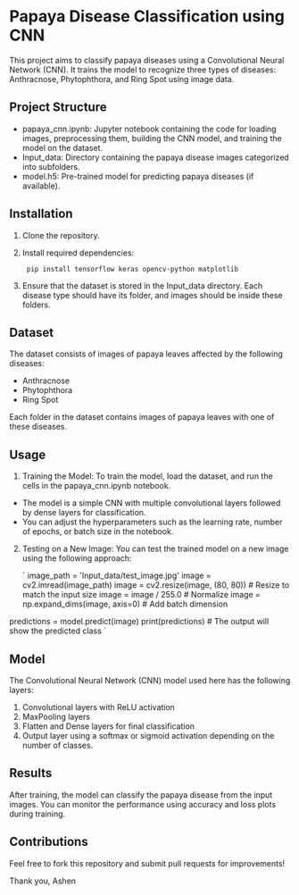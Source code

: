 # Papaya Disease Classification using CNN

This project aims to classify papaya diseases using a Convolutional Neural Network (CNN). It trains the model to recognize three types of diseases: Anthracnose, Phytophthora, and Ring Spot using image data.

## Project Structure

* papaya_cnn.ipynb: Jupyter notebook containing the code for loading images, preprocessing them, building the CNN model, and training the model on the dataset.
* Input_data: Directory containing the papaya disease images categorized into subfolders.
* model.h5: Pre-trained model for predicting papaya diseases (if available).

## Installation
1. Clone the repository.

2. Install required dependencies:

   <code> pip install tensorflow keras opencv-python matplotlib </code>
3. Ensure that the dataset is stored in the Input_data directory. Each disease type should have its folder, and images should be inside these folders.

## Dataset
The dataset consists of images of papaya leaves affected by the following diseases:

* Anthracnose
* Phytophthora
* Ring Spot
  
Each folder in the dataset contains images of papaya leaves with one of these diseases.

## Usage

1. Training the Model: To train the model, load the dataset, and run the cells in the papaya_cnn.ipynb notebook.

* The model is a simple CNN with multiple convolutional layers followed by dense layers for classification.
* You can adjust the hyperparameters such as the learning rate, number of epochs, or batch size in the notebook.
  
2. Testing on a New Image: You can test the trained model on a new image using the following approach:

   `
image_path = 'Input_data/test_image.jpg'
image = cv2.imread(image_path)
image = cv2.resize(image, (80, 80))  # Resize to match the input size
image = image / 255.0  # Normalize
image = np.expand_dims(image, axis=0)  # Add batch dimension

predictions = model.predict(image)
print(predictions)  # The output will show the predicted class
`

## Model
The Convolutional Neural Network (CNN) model used here has the following layers:

1. Convolutional layers with ReLU activation
2. MaxPooling layers
3. Flatten and Dense layers for final classification
4. Output layer using a softmax or sigmoid activation depending on the number of classes.
   
## Results

After training, the model can classify the papaya disease from the input images. You can monitor the performance using accuracy and loss plots during training.

## Contributions

Feel free to fork this repository and submit pull requests for improvements!

Thank you, Ashen
